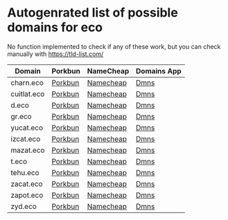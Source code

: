 # Autogenrated list of possible domains for eco

No function implemented to check if any of these work, but you can check manually with https://tld-list.com/

| Domain | Porkbun | NameCheap | Domains App |
|---|---|---|---|
| charn.eco | [Porkbun](https://porkbun.com/checkout/search?prb=e814663da1&tlds=&idnLanguage=&search=search&q=charn.eco) | [Namecheap](https://www.namecheap.com/domains/registration/results/?domain=charn.eco) | [Dmns](https://dmns.app/domains?q=charn.eco) |
| cuitlat.eco | [Porkbun](https://porkbun.com/checkout/search?prb=e814663da1&tlds=&idnLanguage=&search=search&q=cuitlat.eco) | [Namecheap](https://www.namecheap.com/domains/registration/results/?domain=cuitlat.eco) | [Dmns](https://dmns.app/domains?q=cuitlat.eco) |
| d.eco | [Porkbun](https://porkbun.com/checkout/search?prb=e814663da1&tlds=&idnLanguage=&search=search&q=d.eco) | [Namecheap](https://www.namecheap.com/domains/registration/results/?domain=d.eco) | [Dmns](https://dmns.app/domains?q=d.eco) |
| gr.eco | [Porkbun](https://porkbun.com/checkout/search?prb=e814663da1&tlds=&idnLanguage=&search=search&q=gr.eco) | [Namecheap](https://www.namecheap.com/domains/registration/results/?domain=gr.eco) | [Dmns](https://dmns.app/domains?q=gr.eco) |
| yucat.eco | [Porkbun](https://porkbun.com/checkout/search?prb=e814663da1&tlds=&idnLanguage=&search=search&q=yucat.eco) | [Namecheap](https://www.namecheap.com/domains/registration/results/?domain=yucat.eco) | [Dmns](https://dmns.app/domains?q=yucat.eco) |
| izcat.eco | [Porkbun](https://porkbun.com/checkout/search?prb=e814663da1&tlds=&idnLanguage=&search=search&q=izcat.eco) | [Namecheap](https://www.namecheap.com/domains/registration/results/?domain=izcat.eco) | [Dmns](https://dmns.app/domains?q=izcat.eco) |
| mazat.eco | [Porkbun](https://porkbun.com/checkout/search?prb=e814663da1&tlds=&idnLanguage=&search=search&q=mazat.eco) | [Namecheap](https://www.namecheap.com/domains/registration/results/?domain=mazat.eco) | [Dmns](https://dmns.app/domains?q=mazat.eco) |
| t.eco | [Porkbun](https://porkbun.com/checkout/search?prb=e814663da1&tlds=&idnLanguage=&search=search&q=t.eco) | [Namecheap](https://www.namecheap.com/domains/registration/results/?domain=t.eco) | [Dmns](https://dmns.app/domains?q=t.eco) |
| tehu.eco | [Porkbun](https://porkbun.com/checkout/search?prb=e814663da1&tlds=&idnLanguage=&search=search&q=tehu.eco) | [Namecheap](https://www.namecheap.com/domains/registration/results/?domain=tehu.eco) | [Dmns](https://dmns.app/domains?q=tehu.eco) |
| zacat.eco | [Porkbun](https://porkbun.com/checkout/search?prb=e814663da1&tlds=&idnLanguage=&search=search&q=zacat.eco) | [Namecheap](https://www.namecheap.com/domains/registration/results/?domain=zacat.eco) | [Dmns](https://dmns.app/domains?q=zacat.eco) |
| zapot.eco | [Porkbun](https://porkbun.com/checkout/search?prb=e814663da1&tlds=&idnLanguage=&search=search&q=zapot.eco) | [Namecheap](https://www.namecheap.com/domains/registration/results/?domain=zapot.eco) | [Dmns](https://dmns.app/domains?q=zapot.eco) |
| zyd.eco | [Porkbun](https://porkbun.com/checkout/search?prb=e814663da1&tlds=&idnLanguage=&search=search&q=zyd.eco) | [Namecheap](https://www.namecheap.com/domains/registration/results/?domain=zyd.eco) | [Dmns](https://dmns.app/domains?q=zyd.eco) |
